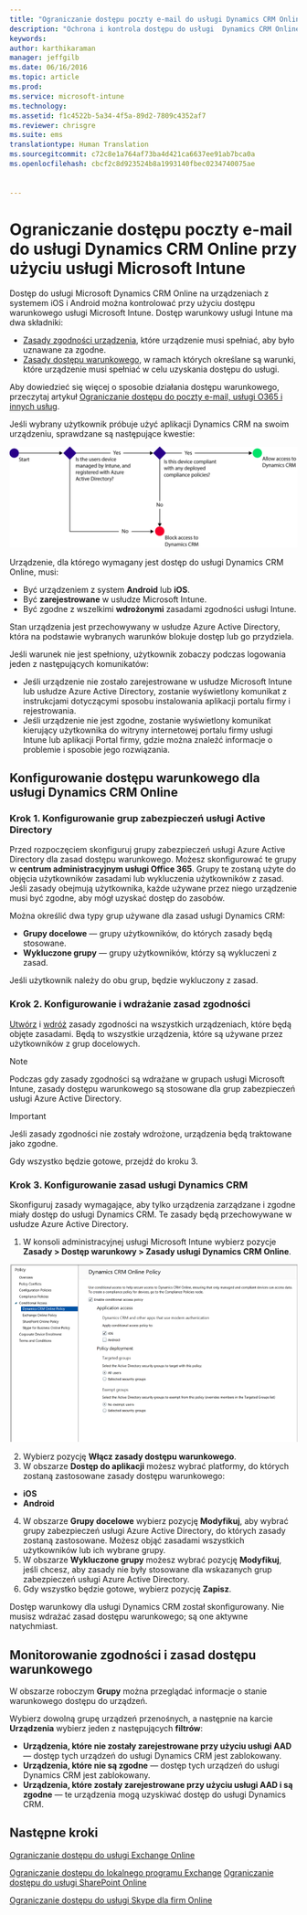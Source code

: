 ```yaml
---
title: "Ograniczanie dostępu poczty e-mail do usługi Dynamics CRM Online | Microsoft Intune"
description: "Ochrona i kontrola dostępu do usługi  Dynamics CRM Online przy użyciu dostępu warunkowego."
keywords: 
author: karthikaraman
manager: jeffgilb
ms.date: 06/16/2016
ms.topic: article
ms.prod: 
ms.service: microsoft-intune
ms.technology: 
ms.assetid: f1c4522b-5a34-4f5a-89d2-7809c4352af7
ms.reviewer: chrisgre
ms.suite: ems
translationtype: Human Translation
ms.sourcegitcommit: c72c8e1a764af73ba4d421ca6637ee91ab7bca0a
ms.openlocfilehash: cbcf2c8d923524b8a1993140fbec0234740075ae


---
```


# Ograniczanie dostępu poczty e-mail do usługi Dynamics CRM Online przy użyciu usługi Microsoft Intune
Dostęp do usługi Microsoft Dynamics CRM Online na urządzeniach z systemem iOS i Android można kontrolować przy użyciu dostępu warunkowego usługi Microsoft Intune.  Dostęp warunkowy usługi Intune ma dwa składniki:
* [Zasady zgodności urządzenia](introduction-to-device-compliance-policies-in-microsoft-intune.md), które urządzenie musi spełniać, aby było uznawane za zgodne.
* [Zasady dostępu warunkowego](restrict-access-to-email-and-o365-services-with-microsoft-intune.md), w ramach których określane są warunki, które urządzenie musi spełniać w celu uzyskania dostępu do usługi.

Aby dowiedzieć się więcej o sposobie działania dostępu warunkowego, przeczytaj artykuł [Ograniczanie dostępu do poczty e-mail, usługi O365 i innych usług](restrict-access-to-email-and-o365-services-with-microsoft-intune.md).

Jeśli wybrany użytkownik próbuje użyć aplikacji Dynamics CRM na swoim urządzeniu, sprawdzane są następujące kwestie:

![Diagram przedstawiający punkty decyzyjne używane do określenia, czy urządzenie ma mieć dostęp do usługi, czy ma być blokowane](../media/mdm-ca-dynamics-crm-flow-diagram.png)

Urządzenie, dla którego wymagany jest dostęp do usługi Dynamics CRM Online, musi:
* Być urządzeniem z system **Android** lub **iOS**.
* Być **zarejestrowane** w usłudze Microsoft Intune.
* Być zgodne z wszelkimi **wdrożonymi** zasadami zgodności usługi Intune.

Stan urządzenia jest przechowywany w usłudze Azure Active Directory, która na podstawie wybranych warunków blokuje dostęp lub go przydziela.

Jeśli warunek nie jest spełniony, użytkownik zobaczy podczas logowania jeden z następujących komunikatów:
* Jeśli urządzenie nie zostało zarejestrowane w usłudze Microsoft Intune lub usłudze Azure Active Directory, zostanie wyświetlony komunikat z instrukcjami dotyczącymi sposobu instalowania aplikacji portalu firmy i rejestrowania.
* Jeśli urządzenie nie jest zgodne, zostanie wyświetlony komunikat kierujący użytkownika do witryny internetowej portalu firmy usługi Intune lub aplikacji Portal firmy, gdzie można znaleźć informacje o problemie i sposobie jego rozwiązania.

## Konfigurowanie dostępu warunkowego dla usługi Dynamics CRM Online  
### Krok 1. Konfigurowanie grup zabezpieczeń usługi Active Directory

Przed rozpoczęciem skonfiguruj grupy zabezpieczeń usługi Azure Active Directory dla zasad dostępu warunkowego. Możesz skonfigurować te grupy w **centrum administracyjnym usługi Office 365**. Grupy te zostaną użyte do objęcia użytkowników zasadami lub wykluczenia użytkowników z zasad. Jeśli zasady obejmują użytkownika, każde używane przez niego urządzenie musi być zgodne, aby mógł uzyskać dostęp do zasobów.

Można określić dwa typy grup używane dla zasad usługi Dynamics CRM:
* **Grupy docelowe** — grupy użytkowników, do których zasady będą stosowane.
* **Wykluczone grupy** — grupy użytkowników, którzy są wykluczeni z zasad.

Jeśli użytkownik należy do obu grup, będzie wykluczony z zasad.

### Krok 2. Konfigurowanie i wdrażanie zasad zgodności
[Utwórz](create-a-device-compliance-policy-in-microsoft-intune.md) i [wdróż](deploy-and-monitor-a-device-compliance-policy-in-microsoft-intune.md) zasady zgodności na wszystkich urządzeniach, które będą objęte zasadami. Będą to wszystkie urządzenia, które są używane przez użytkowników z grup docelowych.

> [!NOTE]
> Podczas gdy zasady zgodności są wdrażane w grupach usługi Microsoft Intune, zasady dostępu warunkowego są stosowane dla grup zabezpieczeń usługi Azure Active Directory.

> [!IMPORTANT]
> Jeśli zasady zgodności nie zostały wdrożone, urządzenia będą traktowane jako zgodne.

Gdy wszystko będzie gotowe, przejdź do kroku 3.
### Krok 3. Konfigurowanie zasad usługi Dynamics CRM
Skonfiguruj zasady wymagające, aby tylko urządzenia zarządzane i zgodne miały dostęp do usługi Dynamics CRM. Te zasady będą przechowywane w usłudze Azure Active Directory.

1.  W konsoli administracyjnej usługi Microsoft Intune wybierz pozycje **Zasady > Dostęp warunkowy > Zasady usługi Dynamics CRM Online**.

  ![Zrzut ekranu przedstawiający stronę zasad dostępu warunkowego usługi Dynamics CRM Online](../media/mdm-ca-dynamics-crm-policy-configuration.png)

2.  Wybierz pozycję **Włącz zasady dostępu warunkowego**.
3.  W obszarze **Dostęp do aplikacji** możesz wybrać platformy, do których zostaną zastosowane zasady dostępu warunkowego:
  * **iOS**
  * **Android**
4.  W obszarze **Grupy docelowe** wybierz pozycję **Modyfikuj**, aby wybrać grupy zabezpieczeń usługi Azure Active Directory, do których zasady zostaną zastosowane. Możesz objąć zasadami wszystkich użytkowników lub ich wybrane grupy.
5.  W obszarze **Wykluczone grupy** możesz wybrać pozycję **Modyfikuj**, jeśli chcesz, aby zasady nie były stosowane dla wskazanych grup zabezpieczeń usługi Azure Active Directory.
6.  Gdy wszystko będzie gotowe, wybierz pozycję **Zapisz**.

Dostęp warunkowy dla usługi Dynamics CRM został skonfigurowany. Nie musisz wdrażać zasad dostępu warunkowego; są one aktywne natychmiast.
##  Monitorowanie zgodności i zasad dostępu warunkowego

W obszarze roboczym **Grupy** można przeglądać informacje o stanie warunkowego dostępu do urządzeń.

Wybierz dowolną grupę urządzeń przenośnych, a następnie na karcie **Urządzenia** wybierz jeden z następujących **filtrów**:
* **Urządzenia, które nie zostały zarejestrowane przy użyciu usługi AAD** — dostęp tych urządzeń do usługi Dynamics CRM jest zablokowany.
* **Urządzenia, które nie są zgodne** — dostęp tych urządzeń do usługi Dynamics CRM jest zablokowany.
* **Urządzenia, które zostały zarejestrowane przy użyciu usługi AAD i są zgodne** — te urządzenia mogą uzyskiwać dostęp do usługi Dynamics CRM.

##  Następne kroki
[Ograniczanie dostępu do usługi Exchange Online](restrict-access-to-exchange-online-with-microsoft-intune.md)

[Ograniczanie dostępu do lokalnego programu Exchange](restrict-access-to-exchange-onpremises-with-microsoft-intune.md)
[Ograniczanie dostępu do usługi SharePoint Online](restrict-access-to-sharepoint-online-with-microsoft-intune.md)

[Ograniczanie dostępu do usługi Skype dla firm Online](restrict-access-to-skype-for-business-online-with-microsoft-intune.md)



<!--HONumber=Jul16_HO3-->


